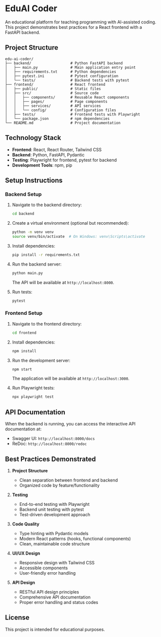 # EduAI Coder

An educational platform for teaching programming with AI-assisted coding. This project demonstrates best practices for a React frontend with a FastAPI backend.

## Project Structure

```
edu-ai-coder/
├── backend/                  # Python FastAPI backend
│   ├── main.py               # Main application entry point
│   ├── requirements.txt      # Python dependencies
│   ├── pytest.ini            # Pytest configuration
│   └── tests/                # Backend tests with pytest
├── frontend/                 # React frontend
│   ├── public/               # Static files
│   ├── src/                  # Source code
│   │   ├── components/       # Reusable React components
│   │   ├── pages/            # Page components
│   │   ├── services/         # API services
│   │   └── config/           # Configuration files
│   ├── tests/                # Frontend tests with Playwright
│   └── package.json          # npm dependencies
└── README.md                 # Project documentation
```

## Technology Stack

- **Frontend**: React, React Router, Tailwind CSS
- **Backend**: Python, FastAPI, Pydantic
- **Testing**: Playwright for frontend, pytest for backend
- **Development Tools**: npm, pip

## Setup Instructions

### Backend Setup

1. Navigate to the backend directory:
   ```bash
   cd backend
   ```

2. Create a virtual environment (optional but recommended):
   ```bash
   python -m venv venv
   source venv/bin/activate  # On Windows: venv\Scripts\activate
   ```

3. Install dependencies:
   ```bash
   pip install -r requirements.txt
   ```

4. Run the backend server:
   ```bash
   python main.py
   ```
   The API will be available at `http://localhost:8000`.

5. Run tests:
   ```bash
   pytest
   ```

### Frontend Setup

1. Navigate to the frontend directory:
   ```bash
   cd frontend
   ```

2. Install dependencies:
   ```bash
   npm install
   ```

3. Run the development server:
   ```bash
   npm start
   ```
   The application will be available at `http://localhost:3000`.

4. Run Playwright tests:
   ```bash
   npx playwright test
   ```

## API Documentation

When the backend is running, you can access the interactive API documentation at:
- Swagger UI: `http://localhost:8000/docs`
- ReDoc: `http://localhost:8000/redoc`

## Best Practices Demonstrated

1. **Project Structure**
   - Clean separation between frontend and backend
   - Organized code by feature/functionality

2. **Testing**
   - End-to-end testing with Playwright
   - Backend unit testing with pytest
   - Test-driven development approach

3. **Code Quality**
   - Type hinting with Pydantic models
   - Modern React patterns (hooks, functional components)
   - Clean, maintainable code structure

4. **UI/UX Design**
   - Responsive design with Tailwind CSS
   - Accessible components
   - User-friendly error handling

5. **API Design**
   - RESTful API design principles
   - Comprehensive API documentation
   - Proper error handling and status codes

## License

This project is intended for educational purposes.
